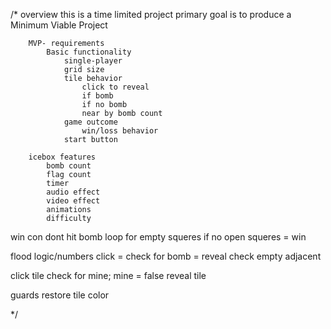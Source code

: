 /*
        overview
    this is a time limited project primary goal is to produce a Minimum Viable Project

        MVP- requirements
            Basic functionality
                single-player
                grid size
                tile behavior
                    click to reveal
                    if bomb 
                    if no bomb
                    near by bomb count
                game outcome
                    win/loss behavior
                start button

        icebox features
            bomb count
            flag count
            timer
            audio effect
            video effect
            animations
            difficulty



win con
dont hit bomb
loop for empty squeres if no open squeres = win


flood logic/numbers
click = check for bomb = reveal 
check empty adjacent



click tile
check for mine; mine = false
reveal tile


guards
restore tile color














*/